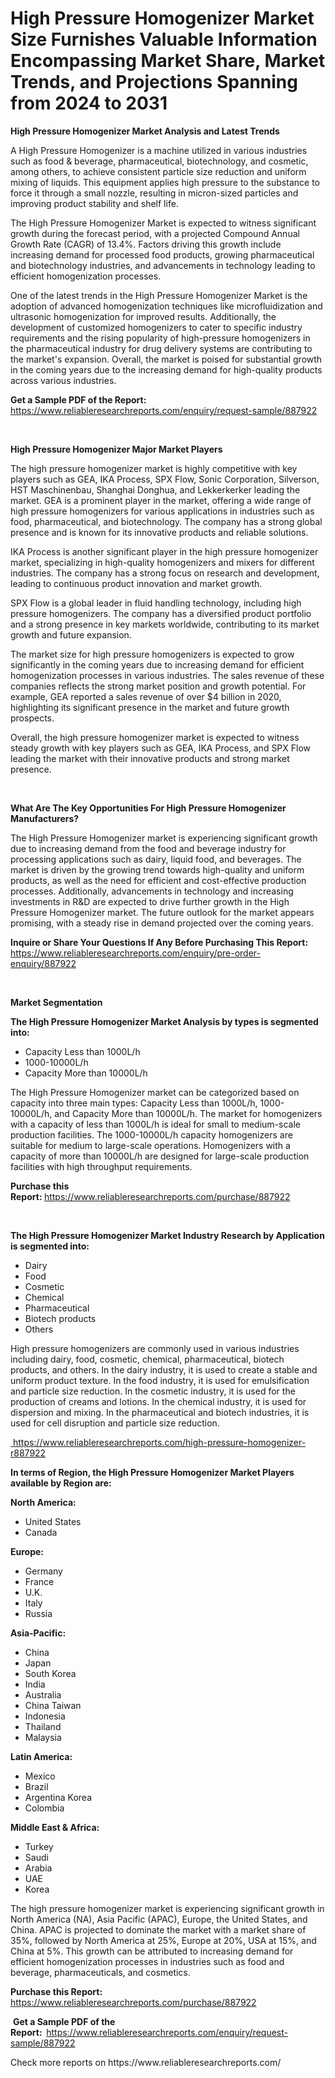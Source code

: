 <p><h1>High Pressure Homogenizer Market Size Furnishes Valuable Information Encompassing Market Share, Market Trends, and Projections Spanning from 2024 to 2031</h1></p><p><strong>High Pressure Homogenizer Market Analysis and Latest Trends</strong></p>
<p><p>A High Pressure Homogenizer is a machine utilized in various industries such as food & beverage, pharmaceutical, biotechnology, and cosmetic, among others, to achieve consistent particle size reduction and uniform mixing of liquids. This equipment applies high pressure to the substance to force it through a small nozzle, resulting in micron-sized particles and improving product stability and shelf life.</p><p>The High Pressure Homogenizer Market is expected to witness significant growth during the forecast period, with a projected Compound Annual Growth Rate (CAGR) of 13.4%. Factors driving this growth include increasing demand for processed food products, growing pharmaceutical and biotechnology industries, and advancements in technology leading to efficient homogenization processes.</p><p>One of the latest trends in the High Pressure Homogenizer Market is the adoption of advanced homogenization techniques like microfluidization and ultrasonic homogenization for improved results. Additionally, the development of customized homogenizers to cater to specific industry requirements and the rising popularity of high-pressure homogenizers in the pharmaceutical industry for drug delivery systems are contributing to the market's expansion. Overall, the market is poised for substantial growth in the coming years due to the increasing demand for high-quality products across various industries.</p></p>
<p><strong>Get a Sample PDF of the Report:&nbsp;</strong> <a href="https://www.reliableresearchreports.com/enquiry/request-sample/887922">https://www.reliableresearchreports.com/enquiry/request-sample/887922</a></p>
<p>&nbsp;</p>
<p><strong>High Pressure Homogenizer Major Market Players</strong></p>
<p><p>The high pressure homogenizer market is highly competitive with key players such as GEA, IKA Process, SPX Flow, Sonic Corporation, Silverson, HST Maschinenbau, Shanghai Donghua, and Lekkerkerker leading the market. GEA is a prominent player in the market, offering a wide range of high pressure homogenizers for various applications in industries such as food, pharmaceutical, and biotechnology. The company has a strong global presence and is known for its innovative products and reliable solutions.</p><p>IKA Process is another significant player in the high pressure homogenizer market, specializing in high-quality homogenizers and mixers for different industries. The company has a strong focus on research and development, leading to continuous product innovation and market growth.</p><p>SPX Flow is a global leader in fluid handling technology, including high pressure homogenizers. The company has a diversified product portfolio and a strong presence in key markets worldwide, contributing to its market growth and future expansion.</p><p>The market size for high pressure homogenizers is expected to grow significantly in the coming years due to increasing demand for efficient homogenization processes in various industries. The sales revenue of these companies reflects the strong market position and growth potential. For example, GEA reported a sales revenue of over $4 billion in 2020, highlighting its significant presence in the market and future growth prospects.</p><p>Overall, the high pressure homogenizer market is expected to witness steady growth with key players such as GEA, IKA Process, and SPX Flow leading the market with their innovative products and strong market presence.</p></p>
<p>&nbsp;</p>
<p><strong>What Are The Key Opportunities For High Pressure Homogenizer Manufacturers?</strong></p>
<p><p>The High Pressure Homogenizer market is experiencing significant growth due to increasing demand from the food and beverage industry for processing applications such as dairy, liquid food, and beverages. The market is driven by the growing trend towards high-quality and uniform products, as well as the need for efficient and cost-effective production processes. Additionally, advancements in technology and increasing investments in R&D are expected to drive further growth in the High Pressure Homogenizer market. The future outlook for the market appears promising, with a steady rise in demand projected over the coming years.</p></p>
<p><strong>Inquire or Share Your Questions If Any Before Purchasing This Report:</strong> <a href="https://www.reliableresearchreports.com/enquiry/pre-order-enquiry/887922">https://www.reliableresearchreports.com/enquiry/pre-order-enquiry/887922</a></p>
<p>&nbsp;</p>
<p><strong>Market Segmentation</strong></p>
<p><strong>The High Pressure Homogenizer Market Analysis by types is segmented into:</strong></p>
<p><ul><li>Capacity Less than 1000L/h</li><li>1000-10000L/h</li><li>Capacity More than 10000L/h</li></ul></p>
<p><p>The High Pressure Homogenizer market can be categorized based on capacity into three main types: Capacity Less than 1000L/h, 1000-10000L/h, and Capacity More than 10000L/h. The market for homogenizers with a capacity of less than 1000L/h is ideal for small to medium-scale production facilities. The 1000-10000L/h capacity homogenizers are suitable for medium to large-scale operations. Homogenizers with a capacity of more than 10000L/h are designed for large-scale production facilities with high throughput requirements.</p></p>
<p><strong>Purchase this Report:&nbsp;</strong><a href="https://www.reliableresearchreports.com/purchase/887922">https://www.reliableresearchreports.com/purchase/887922</a></p>
<p>&nbsp;</p>
<p><strong>The High Pressure Homogenizer Market Industry Research by Application is segmented into:</strong></p>
<p><ul><li>Dairy</li><li>Food</li><li>Cosmetic</li><li>Chemical</li><li>Pharmaceutical</li><li>Biotech products</li><li>Others</li></ul></p>
<p><p>High pressure homogenizers are commonly used in various industries including dairy, food, cosmetic, chemical, pharmaceutical, biotech products, and others. In the dairy industry, it is used to create a stable and uniform product texture. In the food industry, it is used for emulsification and particle size reduction. In the cosmetic industry, it is used for the production of creams and lotions. In the chemical industry, it is used for dispersion and mixing. In the pharmaceutical and biotech industries, it is used for cell disruption and particle size reduction.</p></p>
<p><a href="https://www.reliableresearchreports.com/high-pressure-homogenizer-r887922">&nbsp;https://www.reliableresearchreports.com/high-pressure-homogenizer-r887922</a></p>
<p><strong>In terms of Region, the High Pressure Homogenizer Market Players available by Region are:</strong></p>
<p>
    <p> <strong> North America: </strong>
        <ul>
            <li>United States</li>
            <li>Canada</li>
        </ul>
        </p> 
    <p> <strong> Europe: </strong>
        <ul>
            <li>Germany</li>
            <li>France</li>
            <li>U.K.</li>
            <li>Italy</li>
            <li>Russia</li>
        </ul>
        </p> 
    <p> <strong> Asia-Pacific: </strong>
        <ul>
            <li>China</li>
            <li>Japan</li>
            <li>South Korea</li>
            <li>India</li>
            <li>Australia</li>
            <li>China Taiwan</li>
            <li>Indonesia</li>
            <li>Thailand</li>
            <li>Malaysia</li>
        </ul>
        </p> 
    <p> <strong> Latin America: </strong>
        <ul>
            <li>Mexico</li>
            <li>Brazil</li>
            <li>Argentina Korea</li>
            <li>Colombia</li>
        </ul>
        </p> 
    <p> <strong> Middle East & Africa: </strong>
        <ul>
            <li>Turkey</li>
            <li>Saudi</li>
            <li>Arabia</li>
            <li>UAE</li>
            <li>Korea</li>
        </ul>
    </p>
    </p>
<p><p>The high pressure homogenizer market is experiencing significant growth in North America (NA), Asia Pacific (APAC), Europe, the United States, and China. APAC is projected to dominate the market with a market share of 35%, followed by North America at 25%, Europe at 20%, USA at 15%, and China at 5%. This growth can be attributed to increasing demand for efficient homogenization processes in industries such as food and beverage, pharmaceuticals, and cosmetics.</p></p>
<p><strong>Purchase this Report: </strong><a href="https://www.reliableresearchreports.com/purchase/887922">https://www.reliableresearchreports.com/purchase/887922</a></p>
<p>&nbsp;<strong>Get a Sample PDF of the Report:&nbsp;&nbsp;</strong><a href="https://www.reliableresearchreports.com/enquiry/request-sample/887922">https://www.reliableresearchreports.com/enquiry/request-sample/887922</a></p>
<p><strong></strong></p>
<p>Check more reports on https://www.reliableresearchreports.com/</p>